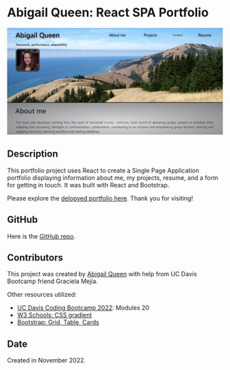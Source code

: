 # Abigail Queen: React SPA Portfolio
![screenshot of app](/src/assets/images/react-portfolio-SS.jpg)

## Description
This portfolio project uses React to create a Single Page Application portfolio displaying information about me, my projects, resume, and a form for getting in touch. It was built with React and Bootstrap. 

Please explore the [delopyed portfolio here](https://abi-queen.github.io/abi-queen-spa/). Thank you for visiting! 

## GitHub
Here is the [GitHub repo](https://github.com/Abi-Queen/abi-queen-spa). 

## Contributors
This project was created by [Abigail Queen](https://github.com/Abi-Queen) with help from UC Davis Bootcamp friend Graciela Mejia.

Other resources utilized:
- [UC Davis Coding Bootcamp 2022](https://bootcamp.ucdavis.edu/): Modules 20
- [W3 Schools: CSS gradient](https://www.w3schools.com/)
- [Bootstrap: Grid, Table, Cards](https://getbootstrap.com/docs/4.6/getting-started/introduction/)

## Date
Created in November 2022.